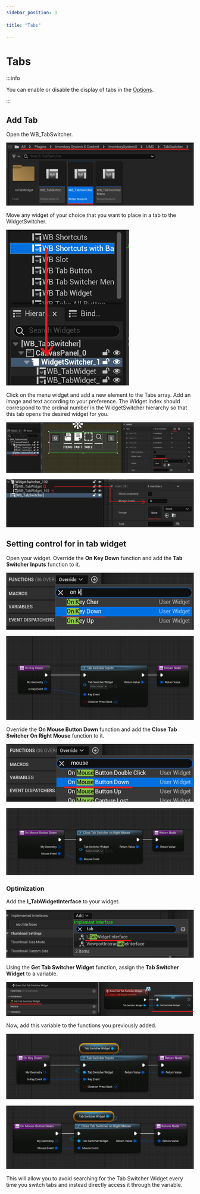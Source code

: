 ```yaml
---
sidebar_position: 3

title: "Tabs"

---
```


# Tabs

:::info

You can enable or disable the display of tabs in the [Options](Inventory%2FOptions.md).

:::

## Add Tab

Open the WB_TabSwitcher.

![img.png](..%2FImages_extras%2FTabs%2Fimg.png)

Move any widget of your choice that you want to place in a tab to the WidgetSwitcher.

![img_2.png](..%2FImages_extras%2FTabs%2Fimg_2.png)

Click on the menu widget and add a new element to the Tabs array. Add an image and text according to your preference.
The Widget Index should correspond to the ordinal number in the WidgetSwitcher hierarchy so that this tab opens the
desired widget for you.

![img_1.png](..%2FImages_extras%2FTabs%2Fimg_1.png)

![img_3.png](..%2FImages_extras%2FTabs%2Fimg_3.png)

## Setting control for in tab widget

Open your widget. Override the **On Key Down** function and add the **Tab Switcher Inputs** function to it.

![img_4.png](..%2FImages_extras%2FTabs%2Fimg_4.png)

![img_6.png](..%2FImages_extras%2FTabs%2Fimg_6.png)

Override the **On Mouse Button Down** function and add the **Close Tab Switcher On Right Mouse** function to it.

![img_7.png](..%2FImages_extras%2FTabs%2Fimg_7.png)

![img_5.png](..%2FImages_extras%2FTabs%2Fimg_5.png)

### Optimization

Add the **I_TabWidgetInterface** to your widget.

![img_8.png](..%2FImages_extras%2FTabs%2Fimg_8.png)

Using the **Get Tab Switcher Widget** function, assign the **Tab Switcher Widget** to a variable.

![img_9.png](..%2FImages_extras%2FTabs%2Fimg_9.png)

Now, add this variable to the functions you previously added.

![img_10.png](..%2FImages_extras%2FTabs%2Fimg_10.png)

![img_11.png](..%2FImages_extras%2FTabs%2Fimg_11.png)

This will allow you to avoid searching for the Tab Switcher Widget every time you switch tabs and instead directly
access it through the variable.